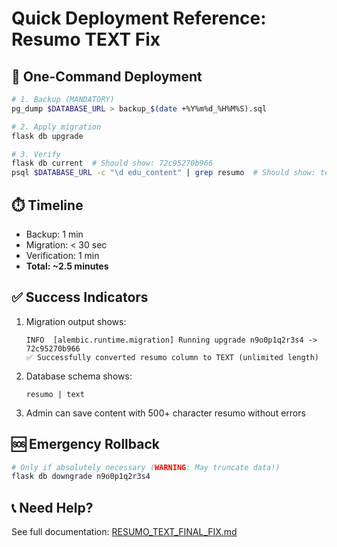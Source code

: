 # Quick Deployment Reference: Resumo TEXT Fix

## 🚀 One-Command Deployment

```bash
# 1. Backup (MANDATORY)
pg_dump $DATABASE_URL > backup_$(date +%Y%m%d_%H%M%S).sql

# 2. Apply migration
flask db upgrade

# 3. Verify
flask db current  # Should show: 72c95270b966
psql $DATABASE_URL -c "\d edu_content" | grep resumo  # Should show: text
```

## ⏱️ Timeline
- Backup: 1 min
- Migration: < 30 sec
- Verification: 1 min
- **Total: ~2.5 minutes**

## ✅ Success Indicators

1. Migration output shows:
   ```
   INFO  [alembic.runtime.migration] Running upgrade n9o0p1q2r3s4 -> 72c95270b966
   ✅ Successfully converted resumo column to TEXT (unlimited length)
   ```

2. Database schema shows:
   ```
   resumo | text
   ```

3. Admin can save content with 500+ character resumo without errors

## 🆘 Emergency Rollback

```bash
# Only if absolutely necessary (WARNING: May truncate data!)
flask db downgrade n9o0p1q2r3s4
```

## 📞 Need Help?

See full documentation: [RESUMO_TEXT_FINAL_FIX.md](RESUMO_TEXT_FINAL_FIX.md)

